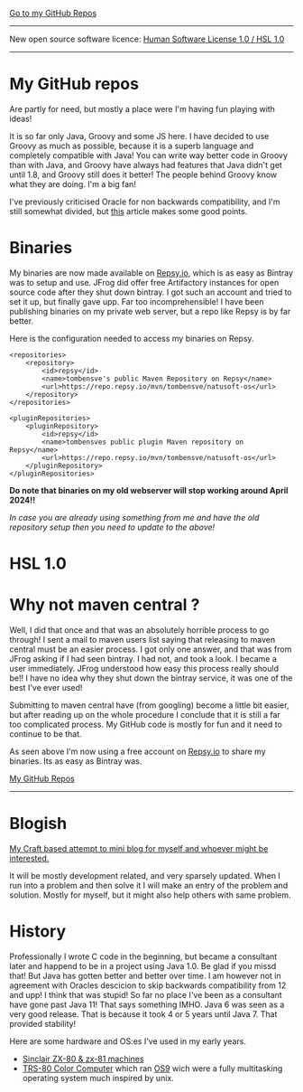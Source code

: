 [Go to my GitHub Repos](https://github.com/tombensve/)

----

New open source software licence: [Human Software License 1.0 / HSL 1.0](https://tombensvebloggish.craft.me/hsl)

----

# My GitHub repos

Are partly for need, but mostly a place were I'm having fun playing with ideas!

It is so far only Java, Groovy and some JS here. I have decided to use Groovy as much as possible, because it is a superb language and completely compatible with Java! You can write way better code in Groovy than with Java, and Groovy have always had features that Java didn't get until 1.8, and Groovy still does it better! The people behind Groovy know what they are doing. I'm a big fan!

I've previously criticised Oracle for non backwards compatibility, and I'm still somewhat divided, but [this](https://blogs.oracle.com/java/post/choosing-the-right-jdk-version?source=:em:nw:mt::::RC_DEVT240613P00013C00002:NSL400358085&elq_mid=256972&sh=712141428522138812131513831523&cmid=DEVT240613P00013C00002) article makes some good points.

# Binaries

My binaries are now made available on [Repsy.io](https://repsy.io/), which is as easy as Bintray was to setup and use. JFrog did offer free Artifactory instances for open source code after they shut down bintray. I got such an account and tried to set it up, but finally gave upp. Far too incomprehensible! I have been publishing binaries on my private web server, but a repo like Repsy is by far better.

Here is the configuration needed to access my binaries on Repsy.

    <repositories>
        <repository>
            <id>repsy</id>
            <name>tombensve's public Maven Repository on Repsy</name>
            <url>https://repo.repsy.io/mvn/tombensve/natusoft-os</url>
        </repository>
    </repositories>

    <pluginRepositories>
        <pluginRepository>
            <id>repsy</id>
            <name>tombensves public plugin Maven repository on Repsy</name>
            <url>https://repo.repsy.io/mvn/tombensve/natusoft-os</url>
        </pluginRepository>
    </pluginRepositories>    

**Do note that binaries on my old webserver will stop working around April 2024!!**   

_In case you are already using something from me and have the old repository
setup then you need to update to the above!_ 

# HSL 1.0 

# Why not maven central ? 

Well, I did that once and that was an absolutely horrible process to go through! I sent a mail to maven users list saying
that releasing to maven central must be an easier process. I got only one answer, and that was from JFrog asking if I had seen bintray. I had not,
and took a look. I became a user immediately. JFrog understood how easy this process really should be!! I have no idea why they shut down the
bintray service, it was one of the best I've ever used! 

Submitting to maven central have (from googling) become a little bit easier, but after reading up on the whole procedure I conclude that  it is still a far too complicated process. My GitHub code is mostly for fun and it need to continue to be that. 

As seen above I'm now using a free account on [Repsy.io](https://repsy.io/) to share my binaries. Its as easy as Bintray was.

[My GitHub Repos](https://github.com/tombensve/)

----

# Blogish

[My Craft based attempt to mini blog for myself and whoever might be interested.](https://tombensvebloggish.craft.me/)

It will be mostly development related, and very sparsely updated. When I run into a problem and then solve it I will make an entry of the problem and solution. Mostly for myself, but it might also help others with same problem. 

# History

Professionally I wrote C code in the beginning, but became a consultant later and happend to be in a project using Java 1.0. Be glad if you missd that! But Java has gotten better and better over time. I am however not in agreement with Oracles descicion to skip backwards compatibility from 12 and upp! I think that was stupid! So far no place I've been as a consultant have gone past Java 11! That says something IMHO. Java 6 was seen as a very good release. That  is because it took 4 or 5 years until Java 7. That provided stability! 

Here are some hardware and OS:es I've used in my early years.

- [Sinclair ZX-80 & zx-81 machines](https://en.wikipedia.org/wiki/ZX80)
- [TRS-80 Color Computer](https://en.wikipedia.org/wiki/TRS-80_Color_Computer) which ran [OS9](https://www.microware.com/) wich were a fully multitasking operating system much inspired by unix. 




